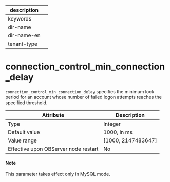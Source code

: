 |description||
|---|---|
|keywords||
|dir-name||
|dir-name-en||
|tenant-type||

# connection_control_min_connection_delay

`connection_control_min_connection_delay` specifies the minimum lock period for an account whose number of failed logon attempts reaches the specified threshold.

| Attribute | Description |
|------------------|---------------------|
| Type | Integer |
| Default value | 1000, in ms |
| Value range | \[1000, 2147483647\] |
| Effective upon OBServer node restart | No |

<main id="notice" type='explain'>
    <h4>Note</h4>
    <p>This parameter takes effect only in MySQL mode. </p>
</main>
